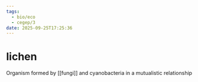```yaml
---
tags:
  - bio/eco
  - cegep/3
date: 2025-09-25T17:25:36
---
```


# lichen

Organism formed by [[fungi]] and cyanobacteria in a mutualistic relationship